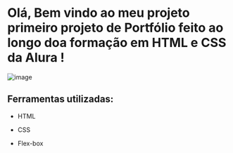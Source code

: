 
# Olá, Bem vindo ao meu projeto primeiro projeto de Portfólio feito ao longo doa formação em HTML e CSS da Alura !

![image](https://user-images.githubusercontent.com/77756047/211304452-220fedf0-f91b-490f-8a65-a60ce860bc5c.png)

## Ferramentas utilizadas:

* HTML

* CSS

* Flex-box



